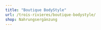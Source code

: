 ```yaml
---
title: "Boutique BodyStyle"
url: /trois-rivieres/boutique-bodystyle/
shop: Nahrungsergänzung
---
```

